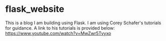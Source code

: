 # flask_website
This is a blog I am building using Flask. I am using Corey Schafer's tutorials for guidance. A link to his tutorials is provided below:
https://www.youtube.com/watch?v=MwZwr5Tvyxo
